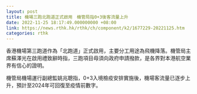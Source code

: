 ```yaml
---
layout: post
title: 機場三跑北跑道正式啟用　機管局指0+3後客流量上升
date: 2022-11-25 18:17:49.000000000 +08:00
link: https://news.rthk.hk/rthk/ch/component/k2/1677229-20221125.htm
categories: rthk
---
```


香港機場第三跑道作為「北跑道」正式啟用，主要分工用途為飛機降落。機管局主席蘇澤光在啟用禮致辭時指，三跑項目毋須向政府申請撥款，是各界對本港航空業界有信心的證明。

機管局機場運行副總監姚兆聰指，0+3入境檢疫安排實施後，機場客流量已逐步上升，預計至2024年可回復至疫情前數字。
